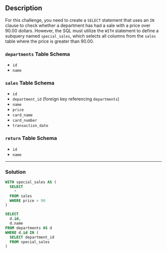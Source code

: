 ## Description

For this challenge, you need to create a `SELECT` statement that uses an `IN` clause to check whether a department has had a sale with a price over 90.00 dollars. However, the SQL must utilize the `WITH` statement to define a subquery named `special_sales`, which selects all columns from the `sales` table where the price is greater than 90.00.

### `departments` Table Schema

- `id`
- `name`

### `sales` Table Schema

- `id`
- `department_id` (foreign key referencing `departments`)
- `name`
- `price`
- `card_name`
- `card_number`
- `transaction_date`

### `return` Table Schema

- `id`
- `name`
---
### Solution

```sql
WITH special_sales AS (
  SELECT
    *
  FROM sales
  WHERE price > 90
)

SELECT
  d.id,
  d.name
FROM departments AS d
WHERE d.id IN (
  SELECT department_id
  FROM special_sales
)
